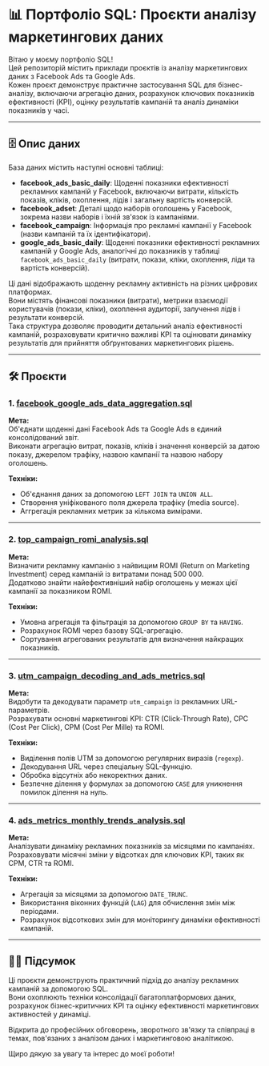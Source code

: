 # 📊 Портфоліо SQL: Проєкти аналізу маркетингових даних

Вітаю у моєму портфоліо SQL!  
Цей репозиторій містить приклади проєктів із аналізу маркетингових даних з Facebook Ads та Google Ads.  
Кожен проєкт демонструє практичне застосування SQL для бізнес-аналізу, включаючи агрегацію даних, розрахунок ключових показників ефективності (KPI), оцінку результатів кампаній та аналіз динаміки показників у часі.

---

## 🗄 Опис даних

База даних містить наступні основні таблиці:

- **facebook_ads_basic_daily**: Щоденні показники ефективності рекламних кампаній у Facebook, включаючи витрати, кількість показів, кліків, охоплення, лідів і загальну вартість конверсій.
- **facebook_adset**: Деталі щодо наборів оголошень у Facebook, зокрема назви наборів і їхній зв'язок із кампаніями.
- **facebook_campaign**: Інформація про рекламні кампанії у Facebook (назви кампаній та їх ідентифікатори).
- **google_ads_basic_daily**: Щоденні показники ефективності рекламних кампаній у Google Ads, аналогічні до показників у таблиці `facebook_ads_basic_daily` (витрати, покази, кліки, охоплення, ліди та вартість конверсій).

Ці дані відображають щоденну рекламну активність на різних цифрових платформах.  
Вони містять фінансові показники (витрати), метрики взаємодії користувачів (покази, кліки), охоплення аудиторії, залучення лідів і результати конверсій.  
Така структура дозволяє проводити детальний аналіз ефективності кампаній, розраховувати критично важливі KPI та оцінювати динаміку результатів для прийняття обґрунтованих маркетингових рішень.

---

## 🛠 Проєкти

### 1. [facebook_google_ads_data_aggregation.sql](facebook_google_ads_data_aggregation.sql)

**Мета:**  
Об'єднати щоденні дані Facebook Ads та Google Ads в єдиний консолідований звіт.  
Виконати агрегацію витрат, показів, кліків і значення конверсій за датою показу, джерелом трафіку, назвою кампанії та назвою набору оголошень.

**Техніки:**

- Об'єднання даних за допомогою `LEFT JOIN` та `UNION ALL`.
- Створення уніфікованого поля джерела трафіку (media source).
- Аггрегація рекламних метрик за кількома вимірами.

---

### 2. [top_campaign_romi_analysis.sql](top_campaign_romi_analysis.sql)

**Мета:**  
Визначити рекламну кампанію з найвищим ROMI (Return on Marketing Investment) серед кампаній із витратами понад 500 000.  
Додатково знайти найефективніший набір оголошень у межах цієї кампанії за показником ROMI.

**Техніки:**

- Умовна агрегація та фільтрація за допомогою `GROUP BY` та `HAVING`.
- Розрахунок ROMI через базову SQL-агрегацію.
- Сортування агрегованих результатів для визначення найкращих показників.

---

### 3. [utm_campaign_decoding_and_ads_metrics.sql](utm_campaign_decoding_and_ads_metrics.sql)

**Мета:**  
Видобути та декодувати параметр `utm_campaign` із рекламних URL-параметрів.  
Розрахувати основні маркетингові KPI: CTR (Click-Through Rate), CPC (Cost Per Click), CPM (Cost Per Mille) та ROMI.

**Техніки:**

- Виділення полів UTM за допомогою регулярних виразів (`regexp`).
- Декодування URL через спеціальну SQL-функцію.
- Обробка відсутніх або некоректних даних.
- Безпечне ділення у формулах за допомогою `CASE` для уникнення помилок ділення на нуль.

---

### 4. [ads_metrics_monthly_trends_analysis.sql](ads_metrics_monthly_trends_analysis.sql)

**Мета:**  
Аналізувати динаміку рекламних показників за місяцями по кампаніях.  
Розраховувати місячні зміни у відсотках для ключових KPI, таких як CPM, CTR та ROMI.

**Техніки:**

- Агрегація за місяцями за допомогою `DATE_TRUNC`.
- Використання віконних функцій (`LAG`) для обчислення змін між періодами.
- Розрахунок відсоткових змін для моніторингу динаміки ефективності кампаній.

---

## ✍🏻 Підсумок

Ці проєкти демонструють практичний підхід до аналізу рекламних кампаній за допомогою SQL.  
Вони охоплюють техніки консолідації багатоплатформових даних, розрахунок бізнес-критичних KPI та оцінку ефективності маркетингових активностей у динаміці.

Відкрита до професійних обговорень, зворотного зв'язку та співпраці в темах, пов'язаних з аналізом даних і маркетинговою аналітикою.

Щиро дякую за увагу та інтерес до моєї роботи!
